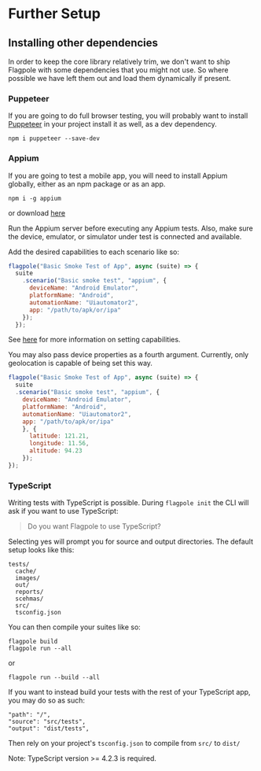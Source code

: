 # Further Setup

## Installing other dependencies

In order to keep the core library relatively trim, we don't want to ship Flagpole with some dependencies that you might not use. So where possible we have left them out and load them dynamically if present.

### Puppeteer

If you are going to do full browser testing, you will probably want to install [Puppeteer](https://pptr.dev/) in your project install it as well, as a dev dependency.

```cli
npm i puppeteer --save-dev
```


### Appium

If you are going to test a mobile app, you will need to install Appium globally, either as an npm package or as an app.

```cli
npm i -g appium
```

or download [here](https://github.com/appium/appium-desktop/releases/latest)

Run the Appium server before executing any Appium tests. Also, make sure the device, emulator, or simulator under test is connected and available.

Add the desired capabilities to each scenario like so:
```javascript
flagpole("Basic Smoke Test of App", async (suite) => {
  suite
    .scenario("Basic smoke test", "appium", {
      deviceName: "Android Emulator",
      platformName: "Android",
      automationName: "Uiautomator2",
      app: "/path/to/apk/or/ipa"
    });
  });
```

See [here](https://appium.io/docs/en/writing-running-appium/caps/) for more information on setting capabilities.

You may also pass device properties as a fourth argument. Currently, only geolocation is capable of being set this way.

```javascript
flagpole("Basic Smoke Test of App", async (suite) => {
  suite
  .scenario("Basic smoke test", "appium", {
    deviceName: "Android Emulator",
    platformName: "Android",
    automationName: "Uiautomator2",
    app: "/path/to/apk/or/ipa"
    }, {
      latitude: 121.21,
      longitude: 11.56,
      altitude: 94.23
    });
});
```


### TypeScript

Writing tests with TypeScript is possible. During `flagpole init` the CLI will ask if you want to use TypeScript:

> Do you want Flagpole to use TypeScript?

Selecting yes will prompt you for source and output directories. The default setup looks like this:

```
tests/
  cache/
  images/
  out/
  reports/
  scehmas/
  src/
  tsconfig.json
```

You can then compile your suites like so:

```
flagpole build
flagpole run --all
```

or

```
flagpole run --build --all
```

If you want to instead build your tests with the rest of your TypeScript app, you may do so as such:

```
"path": "/",
"source": "src/tests",
"output": "dist/tests",
```

Then rely on your project's `tsconfig.json` to compile from `src/` to `dist/`

Note: TypeScript version >= 4.2.3 is required.
